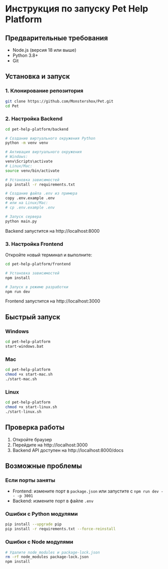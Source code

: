 # Инструкция по запуску Pet Help Platform

## Предварительные требования
- Node.js (версия 18 или выше)
- Python 3.8+
- Git

## Установка и запуск

### 1. Клонирование репозитория
```bash
git clone https://github.com/Monstershox/Pet.git
cd Pet
```

### 2. Настройка Backend

```bash
cd pet-help-platform/backend

# Создание виртуального окружения Python
python -m venv venv

# Активация виртуального окружения
# Windows:
venv\Scripts\activate
# Linux/Mac:
source venv/bin/activate

# Установка зависимостей
pip install -r requirements.txt

# Создание файла .env из примера
copy .env.example .env
# или на Linux/Mac:
# cp .env.example .env

# Запуск сервера
python main.py
```
Backend запустится на http://localhost:8000

### 3. Настройка Frontend

Откройте новый терминал и выполните:

```bash
cd pet-help-platform/frontend

# Установка зависимостей
npm install

# Запуск в режиме разработки
npm run dev
```
Frontend запустится на http://localhost:3000

## Быстрый запуск

### Windows
```bash
cd pet-help-platform
start-windows.bat
```

### Mac
```bash
cd pet-help-platform
chmod +x start-mac.sh
./start-mac.sh
```

### Linux
```bash
cd pet-help-platform
chmod +x start-linux.sh
./start-linux.sh
```

## Проверка работы

1. Откройте браузер
2. Перейдите на http://localhost:3000
3. Backend API доступен на http://localhost:8000/docs

## Возможные проблемы

### Если порты заняты
- Frontend: измените порт в `package.json` или запустите с `npm run dev -- -p 3001`
- Backend: измените порт в файле `.env`

### Ошибки с Python модулями
```bash
pip install --upgrade pip
pip install -r requirements.txt --force-reinstall
```

### Ошибки с Node модулями
```bash
# Удалите node_modules и package-lock.json
rm -rf node_modules package-lock.json
npm install
```